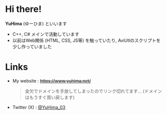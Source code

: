 # Hi there!
**YuHima**&nbsp;(ゆーひま)&nbsp;といいます

- C++, C# メインで活動しています
- 以前はWeb関係 (HTML, CSS, JS等) を触っていたり, AviUtlのスクリプトを少し作っていました

# Links

- My website
  : ~~<https://www.yuhima.net/>~~
  > 金欠でドメインを手放してしまったのでリンク切れてます...
  > (ドメインはもうすぐ買い戻します)
- Twitter (X)
  : [@YuHima_03](https://www.twitter.com/YuHima_03/)

<!--
Edited by YuHima
Leatest 2024-02-08
-->
